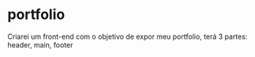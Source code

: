# portfolio
Criarei um front-end com o objetivo de expor meu portfolio, terá 3 partes: header, main, footer

